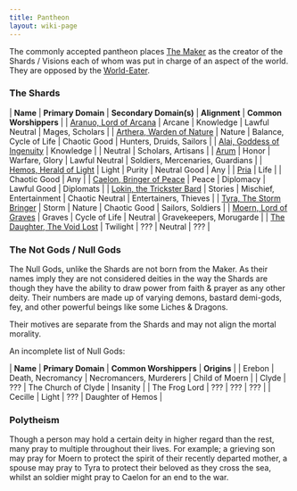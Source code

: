```yaml
---
title: Pantheon
layout: wiki-page
---
```


The commonly accepted pantheon places [The Maker](The-Maker) as the creator of the Shards / Visions each of whom was put in charge of an aspect of the world. They are opposed by the [World-Eater](World-Eater).

### The Shards

| **Name** | **Primary Domain** | **Secondary Domain(s)** | **Alignment** | **Common Worshippers** |
| [Aranuo, Lord of Arcana](Aranou) | Arcane | Knowledge | Lawful Neutral | Mages, Scholars |
| [Arthera, Warden of Nature](Arthera) | Nature | Balance, Cycle of Life | Chaotic Good | Hunters, Druids, Sailors |
| [Alai, Goddess of Ingenuity](Alai) | Knowledge | | Neutral | Scholars, Artisans |
| [Arum](Arum) | Honor | Warfare, Glory | Lawful Neutral | Soldiers, Mercenaries, Guardians |
| [Hemos, Herald of Light](Hemos) | Light | Purity | Neutral Good | Any |
| [Pria](Pria) | Life | | Chaotic Good | Any |
| [Caelon, Bringer of Peace](Caelon) | Peace | Diplomacy | Lawful Good | Diplomats |
| [Lokin, the Trickster Bard](Lokin) | Stories | Mischief, Entertainment | Chaotic Neutral | Entertainers, Thieves |
| [Tyra, The Storm Bringer](Tyra) | Storm | Nature | Chaotic Good | Sailors, Soldiers |
| [Moern, Lord of Graves](Moern) | Graves | Cycle of Life | Neutral | Gravekeepers, Morugarde |
| [The Daughter, The Void Lost](Daughter) | Twilight | ??? | Neutral | ??? |

### The Not Gods / Null Gods 

The Null Gods, unlike the Shards are not born from the Maker. As their names imply they are not considered deities in the way the Shards are though they have the ability to draw power from faith & prayer as any other deity. Their numbers are made up of varying demons, bastard demi-gods, fey, and other powerful beings like some Liches & Dragons.

Their motives are separate from the Shards and may not align the mortal morality.

An incomplete list of Null Gods:

| **Name** | **Primary Domain** | **Common Worshippers**  | **Origins**    |
| Erebon   | Death, Necromancy  | Necromancers, Murderers | Child of Moern |
| Clyde    | ???                | The Church of Clyde     | Insanity       |
| The Frog Lord | ???           | ???                     | ???            |
| Cecille | Light | ??? | Daughter of Hemos |

### Polytheism

Though a person may hold a certain deity in higher regard than the rest, many pray to multiple throughout their lives. For example; a grieving son may pray for Moern to protect the spirit of their recently departed mother, a spouse may pray to Tyra to protect their beloved as they cross the sea, whilst an soldier might pray to Caelon for an end to the war.